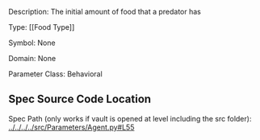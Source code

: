 Description: The initial amount of food that a predator has

Type: [[Food Type]]

Symbol: None

Domain: None

Parameter Class: Behavioral

## Spec Source Code Location

Spec Path (only works if vault is opened at level including the src folder): [../../../../src/Parameters/Agent.py#L55](../../../../src/Parameters/Agent.py#L55)

